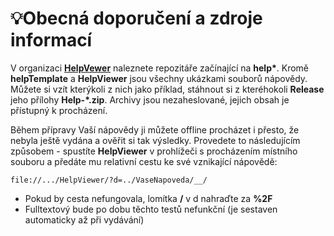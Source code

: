 # 💡Obecná doporučení a zdroje informací

V organizaci **[HelpVewer][HV]** naleznete repozitáře začínající na **help\***. Kromě **helpTemplate** a **HelpViewer** jsou všechny ukázkami souborů nápovědy. Můžete si vzít kterýkoli z nich jako příklad, stáhnout si z kteréhokoli **Release** jeho přílohy **Help-*.zip**. Archivy jsou nezaheslované, jejich obsah je přístupný k procházení.

Během přípravy Vaší nápovědy ji můžete offline procházet i přesto, že nebyla ještě vydána a ověřit si tak výsledky. Provedete to následujícím způsobem - spustíte **HelpViewer** v prohlížeči s procházením místního souboru a předáte mu relativní cestu ke své vznikající nápovědě:
```
file://.../HelpViewer/?d=../VaseNapoveda/__/
```

- Pokud by cesta nefungovala, lomítka **/** v d nahraďte za **%2F**
- Fulltextový bude po dobu těchto testů nefunkční (je sestaven automaticky až při vydávání)

[HV]: https://github.com/orgs/HelpViewer/repositories "Repozitáře"
